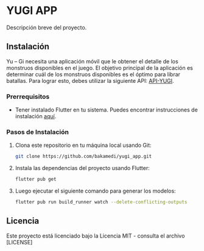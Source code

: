 # YUGI APP

Descripción breve del proyecto.

## Instalación

Yu – Gi necesita una aplicación móvil que le obtener el detalle de los monstruos disponibles en el juego. El objetivo principal de la aplicación es determinar cuál de los monstruos disponibles es el óptimo para librar batallas. Para lograr esto, debes utilizar la siguiente API: [API-YUGI](https://db.ygoprodeck.com/api/v7/cardinfo.php). 

### Prerrequisitos

- Tener instalado Flutter en tu sistema. Puedes encontrar instrucciones de instalación [aquí](https://flutter.dev/docs/get-started/install).

### Pasos de Instalación

1. Clona este repositorio en tu máquina local usando Git:

    ```bash
    git clone https://github.com/bakamedi/yugi_app.git
    ```

2. Instala las dependencias del proyecto usando Flutter:

    ```bash
    flutter pub get
    ```

3. Luego ejecutar el siguiente comando para generar los modelos:

    ```bash
    flutter pub run build_runner watch --delete-conflicting-outputs
    ```


## Licencia

Este proyecto está licenciado bajo la Licencia MIT - consulta el archivo [LICENSE]
